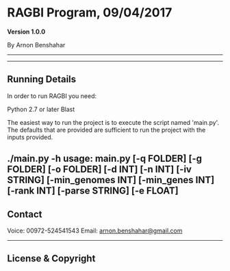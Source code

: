 # RAGBI Program, 09/04/2017

**Version 1.0.0** 

By Arnon Benshahar

---

---


## Running Details
In order to run RAGBI you need:

Python 2.7 or later
Blast

The easiest way to run the project is to execute the script named 'main.py'. The defaults that are provided are sufficient to run the project with the inputs provided.

./main.py -h usage: main.py [-q FOLDER] [-g FOLDER] [-o FOLDER] [-d INT] [-n INT] [-iv STRING] [-min_genomes INT] [-min_genes INT] [-rank INT] [-parse STRING] [-e FLOAT]
---

## Contact

Voice: 00972-524541543
Email: arnon.benshahar@gmail.com

---

## License & Copyright
